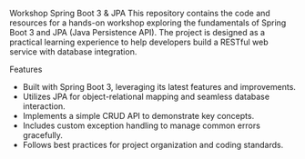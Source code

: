 Workshop Spring Boot 3 & JPA
This repository contains the code and resources for a hands-on workshop exploring the fundamentals of Spring Boot 3 and JPA (Java Persistence API).
The project is designed as a practical learning experience to help developers build a RESTful web service with database integration.

Features
- Built with Spring Boot 3, leveraging its latest features and improvements.
- Utilizes JPA for object-relational mapping and seamless database interaction.
- Implements a simple CRUD API to demonstrate key concepts.
- Includes custom exception handling to manage common errors gracefully.
- Follows best practices for project organization and coding standards.
